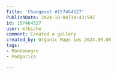```yaml
---
Title: 'Changeset #157464527'
PublishDate: 2024-10-04T14:43:59Z
id: 157464527
user: mlbiche
comment: Created a gallery
created_by: Organic Maps ios 2024.09.08
tags:
- Montenegro
- Podgorica

---
```

